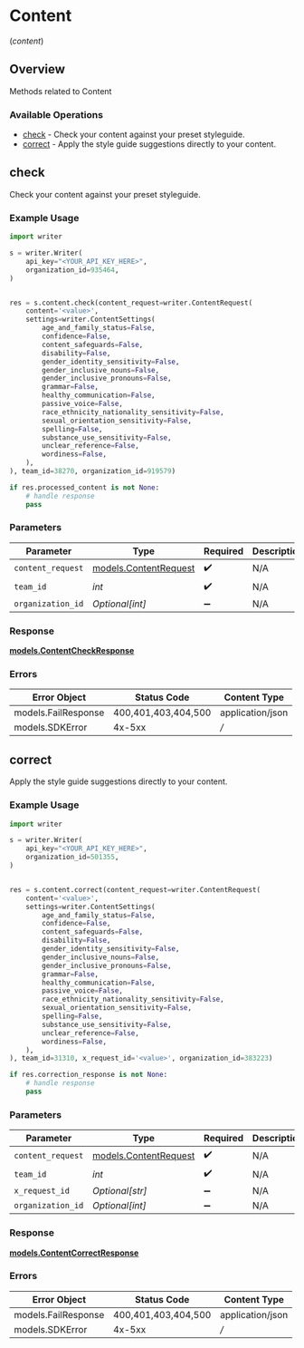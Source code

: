 # Content
(*content*)

## Overview

Methods related to Content

### Available Operations

* [check](#check) - Check your content against your preset styleguide.
* [correct](#correct) - Apply the style guide suggestions directly to your content.

## check

Check your content against your preset styleguide.

### Example Usage

```python
import writer

s = writer.Writer(
    api_key="<YOUR_API_KEY_HERE>",
    organization_id=935464,
)


res = s.content.check(content_request=writer.ContentRequest(
    content='<value>',
    settings=writer.ContentSettings(
        age_and_family_status=False,
        confidence=False,
        content_safeguards=False,
        disability=False,
        gender_identity_sensitivity=False,
        gender_inclusive_nouns=False,
        gender_inclusive_pronouns=False,
        grammar=False,
        healthy_communication=False,
        passive_voice=False,
        race_ethnicity_nationality_sensitivity=False,
        sexual_orientation_sensitivity=False,
        spelling=False,
        substance_use_sensitivity=False,
        unclear_reference=False,
        wordiness=False,
    ),
), team_id=38270, organization_id=919579)

if res.processed_content is not None:
    # handle response
    pass
```

### Parameters

| Parameter                                               | Type                                                    | Required                                                | Description                                             |
| ------------------------------------------------------- | ------------------------------------------------------- | ------------------------------------------------------- | ------------------------------------------------------- |
| `content_request`                                       | [models.ContentRequest](../../models/contentrequest.md) | :heavy_check_mark:                                      | N/A                                                     |
| `team_id`                                               | *int*                                                   | :heavy_check_mark:                                      | N/A                                                     |
| `organization_id`                                       | *Optional[int]*                                         | :heavy_minus_sign:                                      | N/A                                                     |


### Response

**[models.ContentCheckResponse](../../models/contentcheckresponse.md)**
### Errors

| Error Object        | Status Code         | Content Type        |
| ------------------- | ------------------- | ------------------- |
| models.FailResponse | 400,401,403,404,500 | application/json    |
| models.SDKError     | 4x-5xx              | */*                 |

## correct

Apply the style guide suggestions directly to your content.

### Example Usage

```python
import writer

s = writer.Writer(
    api_key="<YOUR_API_KEY_HERE>",
    organization_id=501355,
)


res = s.content.correct(content_request=writer.ContentRequest(
    content='<value>',
    settings=writer.ContentSettings(
        age_and_family_status=False,
        confidence=False,
        content_safeguards=False,
        disability=False,
        gender_identity_sensitivity=False,
        gender_inclusive_nouns=False,
        gender_inclusive_pronouns=False,
        grammar=False,
        healthy_communication=False,
        passive_voice=False,
        race_ethnicity_nationality_sensitivity=False,
        sexual_orientation_sensitivity=False,
        spelling=False,
        substance_use_sensitivity=False,
        unclear_reference=False,
        wordiness=False,
    ),
), team_id=31310, x_request_id='<value>', organization_id=383223)

if res.correction_response is not None:
    # handle response
    pass
```

### Parameters

| Parameter                                               | Type                                                    | Required                                                | Description                                             |
| ------------------------------------------------------- | ------------------------------------------------------- | ------------------------------------------------------- | ------------------------------------------------------- |
| `content_request`                                       | [models.ContentRequest](../../models/contentrequest.md) | :heavy_check_mark:                                      | N/A                                                     |
| `team_id`                                               | *int*                                                   | :heavy_check_mark:                                      | N/A                                                     |
| `x_request_id`                                          | *Optional[str]*                                         | :heavy_minus_sign:                                      | N/A                                                     |
| `organization_id`                                       | *Optional[int]*                                         | :heavy_minus_sign:                                      | N/A                                                     |


### Response

**[models.ContentCorrectResponse](../../models/contentcorrectresponse.md)**
### Errors

| Error Object        | Status Code         | Content Type        |
| ------------------- | ------------------- | ------------------- |
| models.FailResponse | 400,401,403,404,500 | application/json    |
| models.SDKError     | 4x-5xx              | */*                 |
